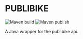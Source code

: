 # PUBLIBIKE

![Maven build](https://github.com/thmspl/publibike/workflows/Maven%20build/badge.svg)
![Maven publish](https://github.com/thmspl/publibike/workflows/Maven%20publish/badge.svg)

A Java wrapper for the publibike api.
